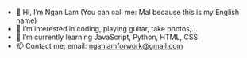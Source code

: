 - 👋 Hi, I’m Ngan Lam (You can call me: Mal because this is my English name)
- 👀 I’m interested in coding, playing guitar, take photos,...
- 🌱 I’m currently learning JavaScript, Python, HTML, CSS
- 📫 Contact me: 
      email: nganlamforwork@gmail.com

